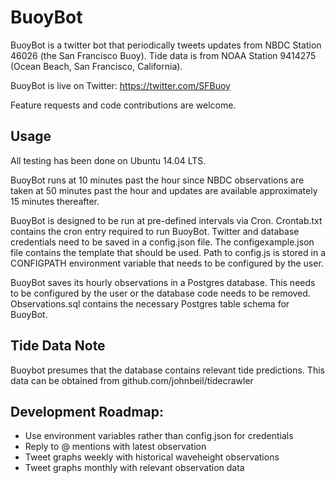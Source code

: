 # BuoyBot
BuoyBot is a twitter bot that periodically tweets updates from NBDC Station 46026 (the San Francisco Buoy).
Tide data is from NOAA Station 9414275 (Ocean Beach, San Francisco, California).

BuoyBot is live on Twitter: https://twitter.com/SFBuoy

Feature requests and code contributions are welcome.

## Usage
All testing has been done on Ubuntu 14.04 LTS.

BuoyBot runs at 10 minutes past the hour since NBDC observations are taken at 50 minutes past the hour and updates are available approximately 15 minutes thereafter.

BuoyBot is designed to be run at pre-defined intervals via Cron. Crontab.txt contains the cron entry required to run BuoyBot. Twitter and database credentials need to be saved in a config.json file. The configexample.json file contains the template that should be used. Path to config.js is stored in a CONFIGPATH environment variable that needs to be configured by the user.

BuoyBot saves its hourly observations in a Postgres database. This needs to be configured by the user or the database code needs to be removed. Observations.sql contains the necessary Postgres table schema for BuoyBot.

## Tide Data Note
Buoybot presumes that the database contains relevant tide predictions. This data can be obtained from github.com/johnbeil/tidecrawler


## Development Roadmap:
- Use environment variables rather than config.json for credentials
- Reply to @ mentions with latest observation
- Tweet graphs weekly with historical waveheight observations
- Tweet graphs monthly with relevant observation data
